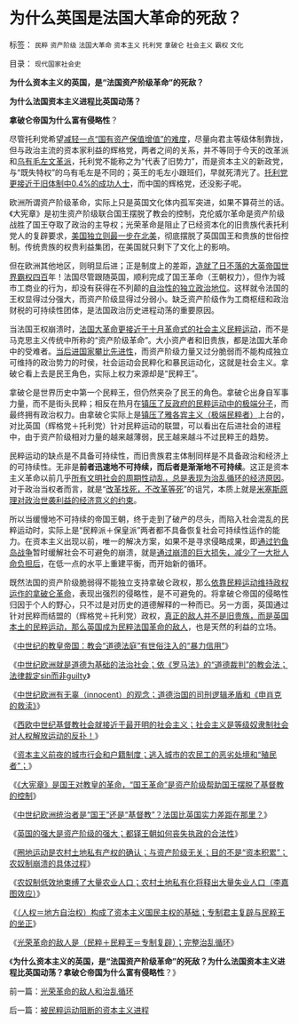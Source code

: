 # 为什么英国是法国大革命的死敌？

标签： `民粹` `资产阶级` `法国大革命` `资本主义` `托利党` `拿破仑` `社会主义` `霸权` `文化` 

目录： `现代国家社会史`

**为什么资本主义的英国，是“法国资产阶级革命”的死敌？**

**为什么法国资本主义进程比英国动荡？**

**拿破仑帝国为什么富有侵略性**？

尽管托利党希望[减轻一点“国有资产保值增值”的难度](../../../2007/10/13/国有资产是否应该保值增值.md)，尽量向君主等级体制靠拢，但与政治主流的资本家利益的辉格党，两者之间的关系，并不等同于今天的改革派和[乌有毛左文革派](http://darthvad.blog.163.com/blog/static/53399470201082143559587/)，托利党不能称之为“代表了旧势力”，而是资本主义的新政党，与“既失特权”的乌有毛左是不同的；英王的毛左小跟班们，早就死清光了。[托利党更接近于旧体制中0.4%的成功人士](http://blog.sina.com.cn/s/blog_5563a64d0100e39c.html)，而中国的辉格党，还没影子呢。

欧洲所谓资产阶级革命，实际上只是英国文化体内孤军突进，如果不算荷兰的话。《大宪章》是初生资产阶级联合国王摆脱了教会的控制，克伦威尔革命是资产阶级战胜了国王夺取了政治的主导权；光荣革命是阻止了已经资本化的旧贵族代表托利党人的复辟要求，[美国独立则最一步在北美](../../../2008/3/22/《爱国者》后谈北美独立战争的政治经济外交军事史.md)，彻底摆脱了英国国王和贵族的世俗控制。传统贵族的权贵利益集团，在美国就只剩下了文化上的影响。

但在欧洲其他地区，则明显后进；正是制度上的差距，[造就了日不落的大英帝国世界霸权四百](../../../2008/12/20/英殖民帝国终结，是经济理由.md)年！法国尽管跟随英国，顺利完成了国王革命（王朝权力），但作为城市工商业的行为，却没有获得在不列颠的[自治性的独立政治地位](../../../2010/11/25/民主就是行省制度向地方市政转变.md)。这样就令法国的王权显得过分强大，而资产阶级显得过分弱小。缺乏资产阶级作为工商枢纽和政治财税的可持续性团体，是法国政治历史进程动荡的重要原因。

当法国王权崩溃时，[法国大革命更接近于十月革命式的社会主义民粹运动](../../../2009/6/29/法式民主可能方便了民粹希特勒上台.md)，而不是马克思主义传统中所称的“资产阶级革命”。大小资产者和旧贵族，都是法国大革命中的受难者。[当后进国家攀比先进性](../../../2010/12/28/后发劣势突出表现在“进步分子”愚昧反动.md)，而资产阶级力量又过分脆弱而不能构成独立可维持的政治势力的时侯，社会运动会民粹化和暴民运动化，这就是社会主义。拿破仑看上去是民王角色，实际上权力来源却是“民粹王”。

拿破仑是世界历史中第一个民粹王，但仍然夹杂了民王的角色。拿破仑出身自军事力量，而不是街头民粹；相反在热月在[镇压了反政府的民粹运动中的极端分子](../../../2011/2/25/非洲动乱的逻辑和极端分子.md)，而最终拥有政治权力。由拿破仑实际上是[镇压了雅各宾主义（极端民粹者）](http://darthvad.blog.sohu.com/136672979.html)上台的，对比英国（辉格党＋托利党）针对民粹运动的联盟，可以看出在后进社会的进程中，由于资产阶级相对力量的越来越薄弱，民王越来越斗不过民粹王的趋势。

民粹运动的缺点是不具备可持续性，而旧贵族君主体制同样是不具备政治和经济上的可持续性。无非是**前者迅速地不可持续，而后者是渐渐地不可持续**。这正是资本主义革命以前几乎[所有文明社会的周期性动乱，总是表现为治乱循环的经济原因](../../../2011/2/20/选了北欧社会主义就选了北朝鲜.md)。对于政治当权者而言，就是“[改革找死，不改革等死](../../../2009/8/11/改革攻坚的雷区，坚在那里？危险在那里？.md)”的诅咒，本质上就是[米塞斯原理对政治世袭利益的经济意义的约束](../../../2011/1/19/米塞斯原理与百年中国历史错误.md)。

所以当缓慢地不可持续的帝国王朝，终于走到了破产的尽头，而陷入社会混乱的民粹运动时，实际上是“民粹派＋保皇派”两者都不具备恢复社会可持续性运作的能力。在资本主义出现以前，唯一的解决方案，如果不是寻求侵略成果，即[通过钓鱼岛战争](../../../2010/10/4/罗马皇帝热衷钓鱼岛主义的原因.md)暂时缓解社会不可避免的崩溃，就是[通过崩溃的巨大损失，减少了一大批人命负担后](../../../2010/5/17/阻尼原理：堰塞湖爆发性必定超出中央集权处理能力.md)，在低一点的水平上重建平衡，而开始新的循环。

既然法国的资产阶级脆弱得不能独立支持拿破仑政权，那么[依靠民粹运动维持政权运作的拿破仑革命](../../../2009/9/24/为什么说民粹就是极左.md)，表现出强烈的侵略性，是不可避免的。将拿破仑帝国的侵略性归因于个人的野心，只不过是对历史的道德解释的一种而已。另一方面，英国通过针对民粹而结盟的（辉格党＋托利党）政权，[真正的敌人并不是旧贵族，而是英国本土的民粹运动，那么英国成为民粹法国革命的敌人](http://cid-36d976e82bb7123d.spaces.live.com/blog/cns!36D976E82BB7123D!1838.entry)，也是天然的利益的立场。

《[中世纪的教皇帝国：教会“道德法庭”有世俗注入的“暴力信用”](../../../2011/1/24/什么是法治？中世纪道德法庭公信力何来？.md)》

《[中世纪欧洲就是道德为基础的法治社会；依《罗马法》的“道德裁判”的教会法；法律裁定sin而非guilty](../../../2011/1/23/五四愚昧精神和中世纪道德法庭.md)》

《[中世纪欧洲有无辜（innocent）的观念；道德治国的司刑逻辑矛盾和《申肖克的救渎》](../../../2011/1/23/中国自古无“无辜”和申肖克的救渎.md)》

《[西欧中世纪基督教社会就接近于最开明的社会主义；社会主义是等级奴隶制社会对人权解放运动的反扑！](../../../2011/2/3/马克思早就向（短缺原理＋边际原理）彻底投降了.md)》

《[资本主义前夜的城市行会和户籍制度；逃入城市的农民工的恶劣处境和“殖民者”；](../../../2011/3/7/资本主义前的行会户籍制度和农民工.md)》

《[《大宪章》是国王对教皇的革命，“国王革命”是资产阶级帮助国王摆脱了基督教的控制](../../../2011/3/7/《大宪章》是国王对教皇的革命.md)》

《[中世纪欧洲统治者是“国王”还是“基督教”？法国比英国实力差距在那里？](../../../2011/3/9/英王why对大宪章有诚信？法国弱在那里？.md)》

《[英国的强大是资产阶级的强大；都铎王朝如何丧失执政的合法性](../../../2011/3/9/都铎－斯图亚特王朝如何丧失执政的合法性？.md)》

《[圈地运动是农村土地私有产权的确认；与资产阶级无关；目的不是“资本积累”；农奴制崩溃的具体过程](../../../2011/3/10/圈地运动和耕地红线.md)》

《[农奴制低效地束缚了大量农业人口；农村土地私有化将释出大量失业人口（李嘉图效应）](../../../2011/3/10/圈地运动和农民工.md)》

《[（人权＝地方自治权）构成了资本主义国民主权的基础；专制君主复辟与民粹王的坐正](../../../2011/3/10/克伦威尔，国王和民粹王.md)》

《[光荣革命的敌人是（民粹＋民粹王＝专制复辟）；完整治乱循环](../../../2011/3/11/光荣革命的敌人和治乱循环.md)》

《**为什么资本主义的英国，是“法国资产阶级革命”的死敌？为什么法国资本主义进程比英国动荡？拿破仑帝国为什么富有侵略性**？》

前一篇：[光荣革命的敌人和治乱循环](../../../2011/3/11/光荣革命的敌人和治乱循环.md)

后一篇：[被民粹运动阻断的资本主义进程](../../../2011/3/11/被民粹运动阻断的资本主义进程.md)